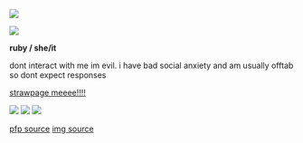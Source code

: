 <img src="https://files.catbox.moe/bfz51i.png"></img> 

 ![](https://komarev.com/ghpvc/?username=xxrubyda-alienxx&style=plastic&color=b50922)

<p><b>ruby / she/it </b></p>

<p>dont interact with me im evil. i have bad social anxiety and am usually offtab so dont expect responses </p>

<a href="https://rubyda-alien.straw.page">strawpage meeee!!!!</a>


<img src="https://files.catbox.moe/06khx4.gif"></img> <img src="https://files.catbox.moe/ao5g3e.png"></img> <img src="https://files.catbox.moe/211f5l.gif"></img>

<a href="https://x.com/UD_ming/status/1956080376755134930/photo/1">pfp source</a>
<a href="https://x.com/gionaqiaonai/status/1880770873411682499" style="font size: 5px;">img source</a>
